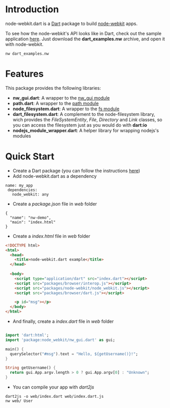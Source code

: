 Introduction
============

node-webkit.dart is a [Dart](http://www.dartlang.org/) package to build [node-webkit](https://github.com/rogerwang/node-webkit) apps.

To see how the node-webkit's API looks like in Dart, check out the sample application [here](https://github.com/luizmineo/node-webkit.dart/releases/tag/v0.0.1). Just download the **dart_examples.nw** archive, and open it with node-webkit. 

```
nw dart_examples.nw
```

Features
========

This package provides the following libraries:

- **nw_gui.dart**: A wrapper to the [nw_gui module](https://github.com/rogerwang/node-webkit/wiki/API-Overview-and-Notices)
- **path.dart**: A wrapper to the [path module](http://nodejs.org/api/path.html)
- **node_filesystem.dart**: A wrapper to the [fs module](http://nodejs.org/api/fs.html)
- **dart_filesystem.dart**: A complement to the node-filesystem library, wich provides the *FileSystemEntity*, *File*, *Directory* and *Link* classes, so you can access the filesystem just as you would do with **dart:io**
- **nodejs_module_wrapper.dart**: A helper library for wrapping nodejs's modules


Quick Start
===========

- Create a Dart package (you can follow the instructions [here](http://pub.dartlang.org/doc/))
- Add node-webkit.dart as a dependency

```
name: my_app
 dependencies:
   node_webkit: any
```
- Create a *package.json* file in *web* folder

```
{
  "name": "nw-demo",
  "main": "index.html"
}
```
- Create a *index.html* file in *web* folder

```html
<!DOCTYPE html>
<html>
  <head>
    <title>node-webkit.dart example</title>
  </head>
  
  <body>
    <script type="application/dart" src="index.dart"></script>
    <script src="packages/browser/interop.js"></script>
    <script src="packages/node-webkit/node_webkit.js"></script>
    <script src="packages/browser/dart.js"></script>

    <p id="msg"></p>
  </body>
</html>
```

- And finally, create a *index.dart* file in *web* folder

```dart

import 'dart:html';
import 'package:node_webkit/nw_gui.dart' as gui;

main() {
  querySelector("#msg").text = "Hello, ${getUsername()}!";
}

String getUsername() {
  return gui.App.argv.length > 0 ? gui.App.argv[0] : "Unknown";
}

```

- You can compile your app with *dart2js*

```
dart2js -o web/index.dart web/index.dart.js
nw web/ User
```
